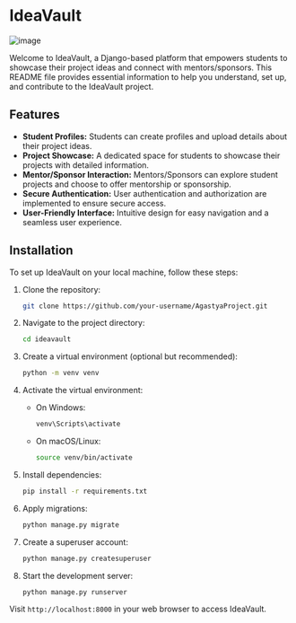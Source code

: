 # IdeaVault
![image](https://github.com/sanyuktajoshi/AgastyaProject/assets/79038075/cfd33970-93e9-4afd-8784-68607ce50d29)

Welcome to IdeaVault, a Django-based platform that empowers students to showcase their project ideas and connect with mentors/sponsors. This README file provides essential information to help you understand, set up, and contribute to the IdeaVault project.

## Features

- **Student Profiles:** Students can create profiles and upload details about their project ideas.
- **Project Showcase:** A dedicated space for students to showcase their projects with detailed information.
- **Mentor/Sponsor Interaction:** Mentors/Sponsors can explore student projects and choose to offer mentorship or sponsorship.
- **Secure Authentication:** User authentication and authorization are implemented to ensure secure access.
- **User-Friendly Interface:** Intuitive design for easy navigation and a seamless user experience.

## Installation

To set up IdeaVault on your local machine, follow these steps:

1. Clone the repository:

    ```bash
    git clone https://github.com/your-username/AgastyaProject.git
    ```

2. Navigate to the project directory:

    ```bash
    cd ideavault
    ```

3. Create a virtual environment (optional but recommended):

    ```bash
    python -m venv venv
    ```

4. Activate the virtual environment:

    - On Windows:

        ```bash
        venv\Scripts\activate
        ```

    - On macOS/Linux:

        ```bash
        source venv/bin/activate
        ```

5. Install dependencies:

    ```bash
    pip install -r requirements.txt
    ```

6. Apply migrations:

    ```bash
    python manage.py migrate
    ```

7. Create a superuser account:

    ```bash
    python manage.py createsuperuser
    ```

8. Start the development server:

    ```bash
    python manage.py runserver
    ```

Visit `http://localhost:8000` in your web browser to access IdeaVault.


